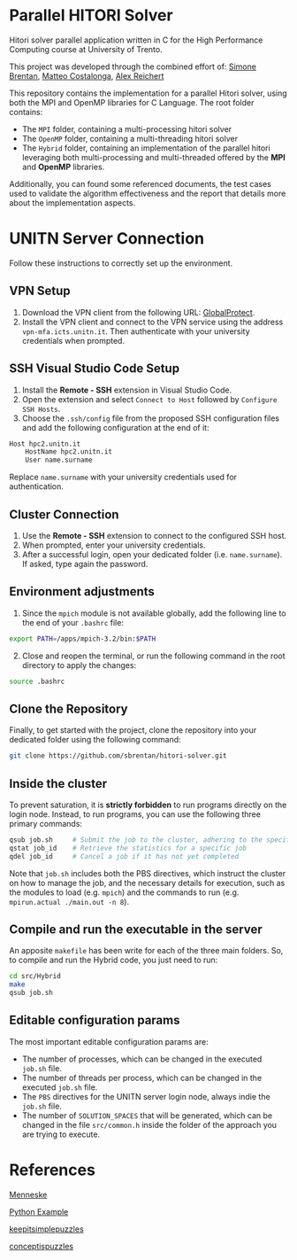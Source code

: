 # Parallel HITORI Solver
Hitori solver parallel application written in C for the High Performance Computing course at University of Trento.

This project was developed through the combined effort of: [Simone Brentan](https://github.com/sbrentan), [Matteo Costalonga](https://github.com/wamuumu), [Alex Reichert](https://github.com/Faerye0)

This repository contains the implementation for a parallel Hitori solver, using both the MPI and OpenMP libraries for C Language.
The root folder contains:
* The `MPI` folder, containing a multi-processing hitori solver
* The `OpenMP` folder, containing a multi-threading hitori solver
* The `Hybrid` folder, containing an implementation of the parallel hitori leveraging both multi-processing and multi-threaded offered by the **MPI** and **OpenMP** libraries.

Additionally, you can found some referenced documents, the test cases used to validate the algorithm effectiveness and the report that details more about the implementation aspects.

# UNITN Server Connection

Follow these instructions to correctly set up the environment.

## VPN Setup
1. Download the VPN client from the following URL: [GlobalProtect](https://vpn-mfa.icts.unitn.it).
2. Install the VPN client and connect to the VPN service using the address `vpn-mfa.icts.unitn.it`. Then authenticate with your university credentials when prompted.

## SSH Visual Studio Code Setup

1. Install the **Remote - SSH** extension in Visual Studio Code.
2. Open the extension and select `Connect to Host` followed by `Configure SSH Hosts`.
3. Choose the `.ssh/config` file from the proposed SSH configuration files and add the following configuration at the end of it:

```bash
Host hpc2.unitn.it
    HostName hpc2.unitn.it
    User name.surname
```

Replace `name.surname` with your university credentials used for authentication.

## Cluster Connection
1. Use the **Remote - SSH** extension to connect to the configured SSH host.
2. When prompted, enter your university credentials.
3. After a successful login, open your dedicated folder (i.e. `name.surname`). If asked, type again the password.

## Environment adjustments
1. Since the `mpich` module is not available globally, add the following line to the end of your `.bashrc` file:

```bash
export PATH=/apps/mpich-3.2/bin:$PATH
```

2. Close and reopen the terminal, or run the following command in the root directory to apply the changes:

```bash
source .bashrc
```

## Clone the Repository
Finally, to get started with the project, clone the repository into your dedicated folder using the following command:

```bash
git clone https://github.com/sbrentan/hitori-solver.git
```

## Inside the cluster
To prevent saturation, it is **strictly forbidden** to run programs directly on the login node. Instead, to run programs, 
you can use the following three primary commands:

```bash
qsub job.sh     # Submit the job to the cluster, adhering to the specified PBS directives
qstat job_id    # Retrieve the statistics for a specific job
qdel job_id     # Cancel a job if it has not yet completed
```

Note that `job.sh` includes both the PBS directives, which instruct the cluster on how to manage the job, and the necessary 
details for execution, such as the modules to load (e.g. `mpich`) and the commands to run (e.g. `mpirun.actual ./main.out -n 8`).

## Compile and run the executable in the server

An apposite `makefile` has been write for each of the three main folders. So, to compile and run the Hybrid code, you just need to run:
```bash
cd src/Hybrid
make
qsub job.sh
```

## Editable configuration params

The most important editable configuration params are:
* The number of processes, which can be changed in the executed `job.sh` file.
* The number of threads per process, which can be changed in the executed `job.sh` file.
* The `PBS` directives for the UNITN server login node, always indie the `job.sh` file.
* The number of `SOLUTION_SPACES` that will be generated, which can be changed in the file `src/common.h` inside the folder of the approach you are trying to execute.

# References
[Menneske](https://www.menneske.no/hitori/methods/eng/index.html)

[Python Example](https://github.com/RonMidthun/hitori.py/tree/master)

[keepitsimplepuzzles](https://www.keepitsimplepuzzles.com/how-to-solve-hitori-puzzles/#basic-techniques)

[conceptispuzzles](https://www.conceptispuzzles.com/index.aspx?uri=puzzle/hitori/techniques)
